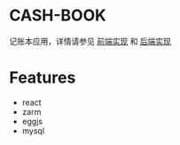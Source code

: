 # CASH-BOOK

记账本应用，详情请参见 [前端实现](https://github.com/Jinx-FX/cash-book/tree/main/juejue-h5) 和 [后端实现](https://github.com/Jinx-FX/cash-book/tree/main/juejue-server)

# Features

- react 
- zarm
- eggjs
- mysql